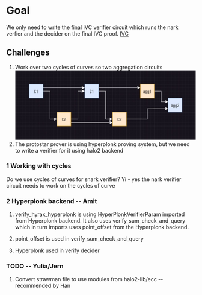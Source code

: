 # Goal
We only need to write the final IVC verifier circuit which runs the nark verfier and the decider on the final IVC proof. [IVC](split_acc.jpg)

## Challenges 
1. Work over two cycles of curves so two aggregation circuits ![Working with cycles](coc.jpg)
2. The protostar prover is using hyperplonk proving system, but we need to write a verifier for it using halo2 backend

### 1 Working with cycles
Do we use cycles of curves for snark verifier? 
Yi - yes the nark verifier circuit needs to work on the cycles of curve 

### 2 Hyperplonk backend -- Amit 

1. verify_hyrax_hyperplonk is using HyperPlonkVerifierParam imported from Hyperplonk backend. It also uses verify_sum_check_and_query which in turn imports uses point_offset from the Hyperplonk backend.

2. point_offset is used in verify_sum_check_and_query

3. Hyperplonk used in verify decider


### TODO -- Yulia/Jern
1. Convert strawman file to use modules from halo2-lib/ecc -- recommended by Han 